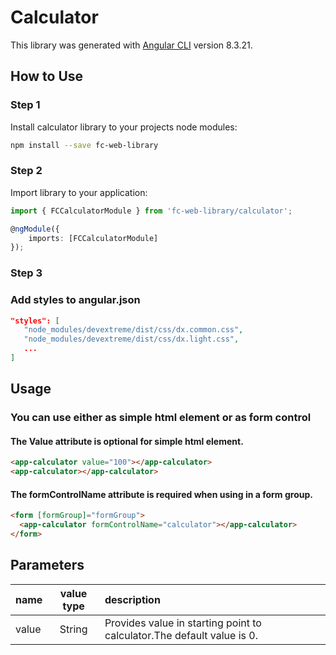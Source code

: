 # Calculator

This library was generated with [Angular CLI](https://github.com/angular/angular-cli) version 8.3.21.

## How to Use

### Step 1

Install calculator library to your projects node modules:

```bash
npm install --save fc-web-library
```

### Step 2

Import library to your application:

```typescript
import { FCCalculatorModule } from 'fc-web-library/calculator';

@ngModule({
    imports: [FCCalculatorModule]
});
```

### Step 3
### Add styles to angular.json

 ``` json
"styles": [
    "node_modules/devextreme/dist/css/dx.common.css",
    "node_modules/devextreme/dist/css/dx.light.css",
    ...
]
```

## Usage
### You can use either as simple html element or as form control

#### The Value attribute is optional for simple html element.
```html
<app-calculator value="100"></app-calculator>
<app-calculator></app-calculator>
```
#### The formControlName attribute is required when using in a form group.
```html
<form [formGroup]="formGroup">
  <app-calculator formControlName="calculator"></app-calculator>
</form>
```

## Parameters

|  name  |  value type  |  description  |
|  :---  |   :-----:    |  :----------  |
| value | String       | Provides value in starting point to calculator.The default value is 0. |
